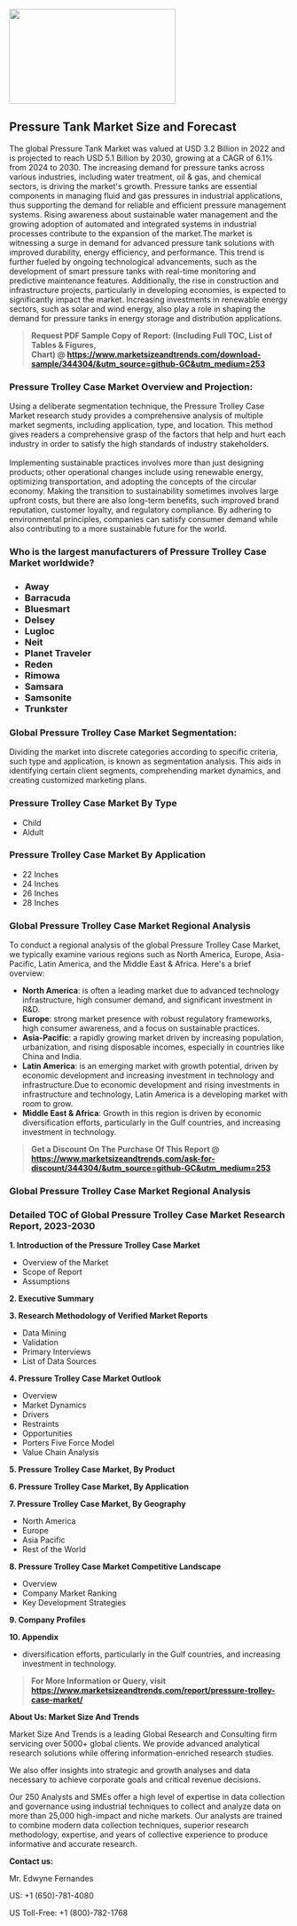 <p><img class="alignnone size-medium wp-image-20088" src="https://ffe5etoiles.com/wp-content/uploads/2024/12/MST1-300x171.png" alt="" width="300" height="171" /></p><h2>Pressure Tank Market Size and Forecast</h2><p>The global Pressure Tank Market was valued at USD 3.2 Billion in 2022 and is projected to reach USD 5.1 Billion by 2030, growing at a CAGR of 6.1% from 2024 to 2030. The increasing demand for pressure tanks across various industries, including water treatment, oil & gas, and chemical sectors, is driving the market's growth. Pressure tanks are essential components in managing fluid and gas pressures in industrial applications, thus supporting the demand for reliable and efficient pressure management systems. Rising awareness about sustainable water management and the growing adoption of automated and integrated systems in industrial processes contribute to the expansion of the market.The market is witnessing a surge in demand for advanced pressure tank solutions with improved durability, energy efficiency, and performance. This trend is further fueled by ongoing technological advancements, such as the development of smart pressure tanks with real-time monitoring and predictive maintenance features. Additionally, the rise in construction and infrastructure projects, particularly in developing economies, is expected to significantly impact the market. Increasing investments in renewable energy sectors, such as solar and wind energy, also play a role in shaping the demand for pressure tanks in energy storage and distribution applications. </p><blockquote id="" class=""><strong>Request PDF Sample Copy of Report: (Including Full TOC, List of Tables &amp; Figures, Chart)&nbsp;@&nbsp;<strong><a href="https://www.marketsizeandtrends.com/download-sample/344304/&utm_source=github-GC&utm_medium=253" target="_blank">https://www.marketsizeandtrends.com/download-sample/344304/&utm_source=github-GC&utm_medium=253</a></strong></strong></blockquote><h3 id="" class="">Pressure Trolley Case Market&nbsp;Overview and Projection:</h3><p id="" class="">Using a deliberate segmentation technique, the Pressure Trolley Case Market research study provides a comprehensive analysis of multiple market segments, including application, type, and location. This method gives readers a comprehensive grasp of the factors that help and hurt each industry in order to satisfy the high standards of industry stakeholders. <br /> <br />Implementing sustainable practices involves more than just designing products; other operational changes include using renewable energy, optimizing transportation, and adopting the concepts of the circular economy. Making the transition to sustainability sometimes involves large upfront costs, but there are also long-term benefits, such improved brand reputation, customer loyalty, and regulatory compliance. By adhering to environmental principles, companies can satisfy consumer demand while also contributing to a more sustainable future for the world.</p><h3 id="" class="">Who is the largest manufacturers of&nbsp;Pressure Trolley Case Market worldwide?</h3><h3 class=""><p><ul><li>Away </li><li> Barracuda </li><li> Bluesmart </li><li> Delsey </li><li> Lugloc </li><li> Neit </li><li> Planet Traveler </li><li> Reden </li><li> Rimowa </li><li> Samsara </li><li> Samsonite </li><li> Trunkster</li></ul></p></h3><h3 id="" class="">Global&nbsp;Pressure Trolley Case Market Segmentation:</h3><p id="" class="">Dividing the market into discrete categories according to specific criteria, such type and application, is known as segmentation analysis. This aids in identifying certain client segments, comprehending market dynamics, and creating customized marketing plans.</p><h3 id="" class="">Pressure Trolley Case Market&nbsp;By Type</h3><p><p><ul><li>Child</li><li> Aldult</p></li></ul></p></p><h3 id="" class="">Pressure Trolley Case Market&nbsp;By Application</h3><p class=""><p><ul><li>22 Inches</li><li> 24 Inches</li><li> 26 Inches</li><li> 28 Inches</li></ul></p></p><h3 id="" class="">Global Pressure Trolley Case Market Regional Analysis</h3><p id="" class="">To conduct a regional analysis of the global Pressure Trolley Case Market, we typically examine various regions such as North America, Europe, Asia-Pacific, Latin America, and the Middle East &amp; Africa. Here's a brief overview:</p><ul><li><strong>North America</strong>: is often a leading market due to advanced technology infrastructure, high consumer demand, and significant investment in R&amp;D.</li><li><strong>Europe</strong>: strong market presence with robust regulatory frameworks, high consumer awareness, and a focus on sustainable practices.</li><li><strong>Asia-Pacific</strong>: a rapidly growing market driven by increasing population, urbanization, and rising disposable incomes, especially in countries like China and India.</li><li><strong>Latin America</strong>: is an emerging market with growth potential, driven by economic development and increasing investment in technology and infrastructure.Due to economic development and rising investments in infrastructure and technology, Latin America is a developing market with room to grow.</li><li><strong>Middle East &amp; Africa</strong>: Growth in this region is driven by economic diversification efforts, particularly in the Gulf countries, and increasing investment in technology.</li></ul><blockquote id="" class=""><strong>Get a Discount On The Purchase Of This Report @ <strong><a href="https://www.marketsizeandtrends.com/ask-for-discount/344304/&utm_source=github-GC&utm_medium=253" target="_blank">https://www.marketsizeandtrends.com/ask-for-discount/344304/&utm_source=github-GC&utm_medium=253</a></strong></strong></blockquote><h3 id="" class="">Global Pressure Trolley Case Market Regional Analysis</h3><h3 id="" class="">Detailed TOC of Global Pressure Trolley Case Market Research Report, 2023-2030</h3><p id="" class=""><strong>1. Introduction of the Pressure Trolley Case Market</strong></p><ul><li>Overview of the Market</li><li>Scope of Report</li><li>Assumptions</li></ul><p id="" class=""><strong>2. Executive Summary</strong></p><p id="" class=""><strong>3. Research Methodology of Verified Market Reports</strong></p><ul><li>Data Mining</li><li>Validation</li><li>Primary Interviews</li><li>List of Data Sources</li></ul><p id="" class=""><strong>4. Pressure Trolley Case Market Outlook</strong></p><ul><li>Overview</li><li>Market Dynamics</li><li>Drivers</li><li>Restraints</li><li>Opportunities</li><li>Porters Five Force Model</li><li>Value Chain Analysis</li></ul><p id="" class=""><strong>5. Pressure Trolley Case Market, By Product</strong></p><p id="" class=""><strong>6. Pressure Trolley Case Market, By Application</strong></p><p id="" class=""><strong>7. Pressure Trolley Case Market, By Geography</strong></p><ul><li>North America</li><li>Europe</li><li>Asia Pacific</li><li>Rest of the World</li></ul><p id="" class=""><strong>8. Pressure Trolley Case Market Competitive Landscape</strong></p><ul><li>Overview</li><li>Company Market Ranking</li><li>Key Development Strategies</li></ul><p id="" class=""><strong>9. Company Profiles</strong></p><p id="" class=""><strong>10. Appendix</strong></p><ul><li>diversification efforts, particularly in the Gulf countries, and increasing investment in technology.</li></ul><blockquote id="" class=""><strong>For More Information or Query, visit <strong><strong><a href="https://www.marketsizeandtrends.com/report/pressure-trolley-case-market/" target="_blank">https://www.marketsizeandtrends.com/report/pressure-trolley-case-market/</a></strong></strong></strong></blockquote><p id="" class=""><strong>About Us: Market Size And Trends</strong></p><p id="" class="">Market Size And Trends is a leading Global Research and Consulting firm servicing over 5000+ global clients. We provide advanced analytical research solutions while offering information-enriched research studies.</p><p id="" class="">We also offer insights into strategic and growth analyses and data necessary to achieve corporate goals and critical revenue decisions.</p><p id="" class="">Our 250 Analysts and SMEs offer a high level of expertise in data collection and governance using industrial techniques to collect and analyze data on more than 25,000 high-impact and niche markets. Our analysts are trained to combine modern data collection techniques, superior research methodology, expertise, and years of collective experience to produce informative and accurate research.</p><p id="" class=""><strong>Contact us:</strong></p><p id="" class="">Mr. Edwyne Fernandes</p><p id="" class="">US: +1 (650)-781-4080</p><p id="" class="">US Toll-Free: +1 (800)-782-1768</p>
